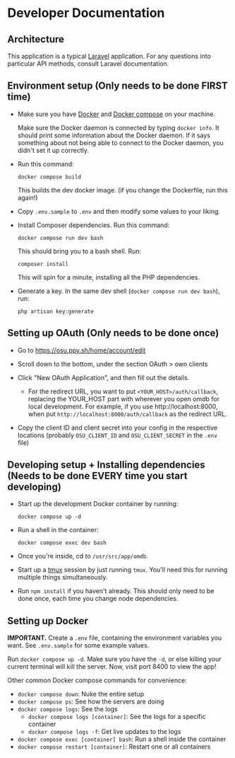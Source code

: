 # Developer Documentation

## Architecture

This application is a typical [Laravel] application. For any questions into
particular API methods, consult Laravel documentation.

[laravel]: https://laravel.com

## Environment setup (Only needs to be done FIRST time)

- Make sure you have [Docker] and [Docker compose] on your machine.

  [docker]: https://docs.docker.com/get-docker
  [docker compose]: https://docs.docker.com/compose

  Make sure the Docker daemon is connected by typing `docker info`. It should
  print some information about the Docker daemon. If it says something about not
  being able to connect to the Docker daemon, you didn't set it up correctly.

- Run this command:
 
      docker compose build

  This builds the dev docker image. (if you change the Dockerfile, run this
  again!)

- Copy `.env.sample` to `.env` and then modify some values to your liking.

- Install Composer dependencies. Run this command:
 
      docker compose run dev bash

  This should bring you to a bash shell. Run:

      composer install

  This will spin for a minute, installing all the PHP dependencies. 

- Generate a key. In the same dev shell (`docker compose run dev bash`), run:

      php artisan key:generate

## Setting up OAuth (Only needs to be done once)

- Go to https://osu.ppy.sh/home/account/edit

- Scroll down to the bottom, under the section OAuth > own clients

- Click "New OAuth Application", and then fill out the details.
  - For the redirect URL, you want to put `<YOUR_HOST>/auth/callback`, replacing
      the YOUR_HOST part with wherever you open omdb for local development. For
      example, if you use http://localhost:8000, when put
      `http://localhost:8000/auth/callback` as the redirect URL.

- Copy the client ID and client secret into your config in the respective
    locations (probably `OSU_CLIENT_ID` and `OSU_CLIENT_SECRET` in the `.env`
    file)

## Developing setup + Installing dependencies (Needs to be done EVERY time you start developing)

- Start up the development Docker container by running:

      docker compose up -d

- Run a shell in the container:

      docker compose exec dev bash

- Once you're inside, cd to `/usr/src/app/omdb`.

- Start up a [tmux] session by just running `tmux`. You'll
    need this for running multiple things simultaneously.

  [tmux]: https://github.com/tmux/tmux/wiki

- Run `npm install` if you haven't already. This should only need to be done
    once, each time you change node dependencies.

## Setting up Docker

**IMPORTANT.** Create a `.env` file, containing the environment variables you
want. See `.env.sample` for some example values.

Run `docker compose up -d`. Make sure you have the `-d`, or else killing your
current terminal will kill the server. Now, visit port 8400 to view the app!

Other common Docker compose commands for convenience:

- `docker compose down`: Nuke the entire setup
- `docker compose ps`: See how the servers are doing
- `docker compose logs`: See the logs
  - `docker compose logs [container]`: See the logs for a specific container
  - `docker compose logs -f`: Get live updates to the logs
- `docker compose exec [container] bash`: Run a shell inside the container
- `docker compose restart [container]`: Restart one or all containers
